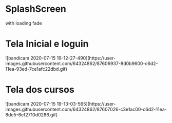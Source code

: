 # SplashScreen
with loading fade
<h1>Tela Inicial e loguin</h1>
![bandicam 2020-07-15 19-12-27-490](https://user-images.githubusercontent.com/64324862/87606937-8d0b9600-c6d2-11ea-93ed-7ce1afc22dbd.gif)

<h1>Tela dos cursos</h1>
![bandicam 2020-07-15 19-13-03-565](https://user-images.githubusercontent.com/64324862/87607026-c3e1ac00-c6d2-11ea-8de5-6ef2710d0286.gif)
